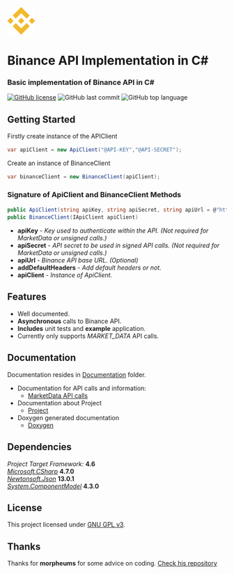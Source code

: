 ![Icon](https://github.com/Spelchure/Binance.API/blob/master/Binance.API.Client/BinanceLogo.png?raw=true)
# Binance API Implementation in C# 
### Basic implementation of Binance API in C#


[![GitHub license](https://img.shields.io/github/license/spelchure/Binance.API)](https://github.com/Spelchure/Binance.API/blob/master/LICENSE)
![GitHub last commit](https://img.shields.io/github/last-commit/Spelchure/Binance.API?style=flat-square)
![GitHub top language](https://img.shields.io/github/languages/top/Spelchure/Binance.API?style=flat-square)

## Getting Started
Firstly create instance of the APIClient
```c#
var apiClient = new ApiClient("@API-KEY","@API-SECRET");
```
Create an instance of BinanceClient
```c#
var binanceClient = new BinanceClient(apiClient);
```
### Signature of ApiClient and BinanceClient Methods
```c#
public ApiClient(string apiKey, string apiSecret, string apiUrl = @"https://api1.binance.com", bool addDefaultHeaders = true)
public BinanceClient(IApiClient apiClient) 
```
- **apiKey** - *Key used to authenticate within the API. (Not required for MarketData or unsigned calls.)*
- **apiSecret** - *API secret to be used in signed API calls. (Not required for MarketData or unsigned calls.)*
- **apiUrl** - *Binance API base URL. (Optional)*
- **addDefaultHeaders** - *Add default headers or not.*
- **apiClient** - *Instance of ApiClient.*


## Features
- Well documented.
- **Asynchronous** calls to Binance API.
- **Includes** unit tests and **example** application.
- Currently only supports *MARKET_DATA* API calls.

## Documentation
Documentation resides in [Documentation](https://github.com/Spelchure/Binance.API/blob/master/Documentation) folder.
- Documentation for API calls and information:
  - [MarketData API calls](https://github.com/Spelchure/Binance.API/blob/master/Documentation/MarketDataMethods.md)
- Documentation about Project
  - [Project](https://github.com/Spelchure/Binance.API/blob/master/Documentation/Project.md)
- Doxygen generated documentation
  - [Doxygen](https://github.com/Spelchure/Binance.API/blob/master/Documentation/doxygen)

## Dependencies
*Project Target Framework:* **4.6** <br/>
[*Microsoft.CSharp*](https://www.nuget.org/packages/Microsoft.CSharp/) **4.7.0** <br/>
[*Newtonsoft.Json*](https://www.nuget.org/packages/Newtonsoft.Json/) **13.0.1** <br/>
[*System.ComponentModel*](https://www.nuget.org/packages/System.ComponentModel/) **4.3.0** <br/>

## License
This project licensed under [GNU GPL v3](https://www.gnu.org/licenses/gpl-3.0.txt).

## Thanks
Thanks for **morpheums** for some advice on coding. [Check his repository](https://github.com/morpheums/Binance.API.Csharp.Client) 
